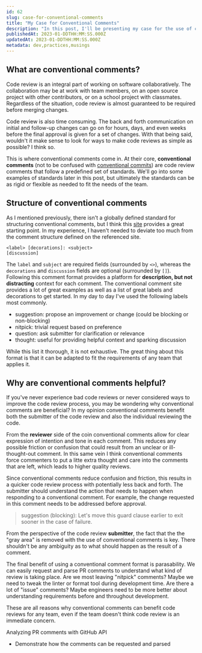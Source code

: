 ```yaml
---
id: 62
slug: case-for-conventional-comments
title: "My Case for Conventional Comments"
description: "In this post, I'll be presenting my case for the use of conventional comments in code review. I've been an advocate for conventional comments for about a year and my hope is to share the benefits so that others can adopt their own standards for code review. Let's dive in!"
publishedAt: 2023-01-DDTHH:MM:SS.000Z
updatedAt: 2023-01-DDTHH:MM:SS.000Z
metadata: dev,practices,musings
---
```


## What are conventional comments?

Code review is an integral part of working on software collaboratively. The collaboration may be at work with team members, on an open source project with other contributors, or on a school project with classmates. Regardless of the situation, code review is almost guaranteed to be required before merging changes.

Code review is also time consuming. The back and forth communication on initial and follow-up changes can go on for hours, days, and even weeks before the final approval is given for a set of changes. With that being said, wouldn't it make sense to look for ways to make code reviews as simple as possible? I think so.

This is where conventional comments come in. At their core, **conventional comments** (not to be confused with [conventional commits](https://www.conventionalcommits.org/en/v1.0.0/)) are code review comments that follow a predefined set of standards. We'll go into some examples of standards later in this post, but ultimately the standards can be as rigid or flexible as needed to fit the needs of the team.

## Structure of conventional comments

As I mentioned previously, there isn't a globally defined standard for structuring conventional comments, but I think this [site](https://conventionalcomments.org/) provides a great starting point. In my experience, I haven't needed to deviate too much from the comment structure defined on the referenced site.

```
<label> [decorations]: <subject>
[discussion]
```

The `label` and `subject` are required fields (surrounded by `<>`), whereas the `decorations` and `discussion` fields are optional (surrounded by `[]`). Following this comment format provides a platform for **description, but not distracting** context for each comment. The conventional comment site provides a lot of great examples as well as a list of great labels and decorations to get started. In my day to day I've used the following labels most commonly.

- suggestion: propose an improvement or change (could be blocking or non-blocking)
- nitpick: trivial request based on preference
- question: ask submitter for clarification or relevance
- thought: useful for providing helpful context and sparking discussion

While this list it thorough, it is not exhaustive. The great thing about this format is that it can be adapted to fit the requirements of any team that applies it.

## Why are conventional comments helpful?

If you've never experience bad code reviews or never considered ways to improve the code review process, you may be wondering why conventional comments are beneficial? In my opinion conventional comments benefit both the submitter of the code review and also the individual reviewing the code.

From the **reviewer** side of the coin conventional comments allow for clear expression of intention and tone in each comment. This reduces any possible friction or confusion that could result from an unclear or ill-thought-out comment. In this same vein I think conventional comments force commenters to put a litte extra thought and care into the comments that are left, which leads to higher quality reviews.

Since conventional comments reduce confusion and friction, this results in a quicker code review process with potentially less back and forth. The submitter should understand the action that needs to happen when responding to a conventional comment. For example, the change requested in this comment needs to be addressed before approval.

> suggestion (blocking): Let's move this guard clause earlier to exit sooner in the case of failure.

From the perspective of the code review **submitter**, the fact that the the "gray area" is removed with the use of conventional comments is key. There shouldn't be any ambiguity as to what should happen as the result of a comment.

The final benefit of using a conventional comment format is parasability. We can easily request and parse PR comments to understand what kind of review is taking place. Are we most leaving "nitpick" comments? Maybe we need to tweak the linter or format tool during development time. Are there a lot of "issue" comments? Maybe engineers need to be more better about understanding requirements before and throughout development.

These are all reasons why conventional comments can benefit code reviews for any team, even if the team doesn't think code review is an immediate concern.

Analyzing PR comments with GitHub API

- Demonstrate how the comments can be requested and parsed

